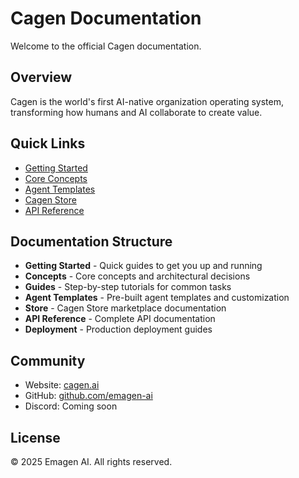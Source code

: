# Cagen Documentation

Welcome to the official Cagen documentation.

## Overview

Cagen is the world's first AI-native organization operating system, transforming how humans and AI collaborate to create value.

## Quick Links

- [Getting Started](./getting-started/quickstart.mdx)
- [Core Concepts](./concepts/overview.mdx)
- [Agent Templates](./agent-templates/introduction.mdx)
- [Cagen Store](./store/overview.mdx)
- [API Reference](./api-reference/introduction.mdx)

## Documentation Structure

- **Getting Started** - Quick guides to get you up and running
- **Concepts** - Core concepts and architectural decisions
- **Guides** - Step-by-step tutorials for common tasks
- **Agent Templates** - Pre-built agent templates and customization
- **Store** - Cagen Store marketplace documentation
- **API Reference** - Complete API documentation
- **Deployment** - Production deployment guides

## Community

- Website: [cagen.ai](https://cagen.ai)
- GitHub: [github.com/emagen-ai](https://github.com/emagen-ai)
- Discord: Coming soon

## License

© 2025 Emagen AI. All rights reserved.